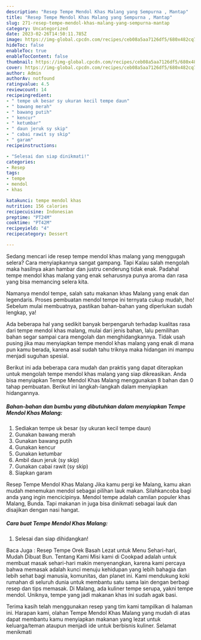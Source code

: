 ```yaml
---
description: "Resep Tempe Mendol Khas Malang yang Sempurna , Mantap"
title: "Resep Tempe Mendol Khas Malang yang Sempurna , Mantap"
slug: 271-resep-tempe-mendol-khas-malang-yang-sempurna-mantap
category: Uncategorized
date: 2023-02-26T14:50:11.785Z
image: https://img-global.cpcdn.com/recipes/ceb08a5aa7126df5/680x482cq70/tempe-mendol-khas-malang-foto-resep-utama.jpg
hideToc: false
enableToc: true
enableTocContent: false
thumbnail: https://img-global.cpcdn.com/recipes/ceb08a5aa7126df5/680x482cq70/tempe-mendol-khas-malang-foto-resep-utama.jpg
cover: https://img-global.cpcdn.com/recipes/ceb08a5aa7126df5/680x482cq70/tempe-mendol-khas-malang-foto-resep-utama.jpg
author: Admin
authorAv: notfound
ratingvalue: 4.5
reviewcount: 14
recipeingredient:
- " tempe uk besar sy ukuran kecil tempe daun"
- " bawang merah"
- " bawang putih"
- " kencur"
- " ketumbar"
- " daun jeruk sy skip"
- " cabai rawit sy skip"
- " garam"
recipeinstructions:

- "Selesai dan siap dinikmati!"
categories:
- Resep
tags:
- tempe
- mendol
- khas

katakunci: tempe mendol khas 
nutrition: 156 calories
recipecuisine: Indonesian
preptime: "PT24M"
cooktime: "PT42M"
recipeyield: "4"
recipecategory: Dessert

---
```



Sedang mencari ide resep tempe mendol khas malang yang menggugah selera? Cara menyiapkannya sangat gampang. Tapi Kalau salah mengolah maka hasilnya akan hambar dan justru cenderung tidak enak. Padahal tempe mendol khas malang yang enak seharusnya punya aroma dan rasa yang bisa memancing selera kita.


Namanya mendol tempe, salah satu makanan khas Malang yang enak dan legendaris. Proses pembuatan mendol tempe ini ternyata cukup mudah, lho! Sebelum mulai membuatnya, pastikan bahan-bahan yang diperlukan sudah lengkap, ya!

Ada beberapa hal yang sedikit banyak berpengaruh terhadap kualitas rasa dari tempe mendol khas malang, mulai dari jenis bahan, lalu pemilihan bahan segar sampai cara mengolah dan menghidangkannya. Tidak usah pusing jika mau menyiapkan tempe mendol khas malang yang enak di mana pun kamu berada, karena asal sudah tahu triknya maka hidangan ini mampu menjadi suguhan spesial.


Berikut ini ada beberapa cara mudah dan praktis yang dapat diterapkan untuk mengolah tempe mendol khas malang yang siap dikreasikan. Anda bisa menyiapkan Tempe Mendol Khas Malang menggunakan 8 bahan dan 0 tahap pembuatan. Berikut ini langkah-langkah dalam menyiapkan hidangannya.

<!--inarticleads1-->

##### Bahan-bahan dan bumbu yang dibutuhkan dalam menyiapkan Tempe Mendol Khas Malang:

1. Sediakan  tempe uk besar (sy ukuran kecil tempe daun)
1. Gunakan  bawang merah
1. Gunakan  bawang putih
1. Gunakan  kencur
1. Gunakan  ketumbar
1. Ambil  daun jeruk (sy skip)
1. Gunakan  cabai rawit (sy skip)
1. Siapkan  garam


Resep Tempe Mendol Khas Malang Jika kamu pergi ke Malang, kamu akan mudah menemukan mendol sebagai pilihan lauk makan. Silahkancoba bagi anda yang ingin mencicipinya. Mendol tempe adalah camilan populer khas Malang, Bunda. Tapi makanan in juga bisa dinikmati sebagai lauk dan disajikan dengan nasi hangat. 

<!--inarticleads2-->

##### Cara buat Tempe Mendol Khas Malang:


1. Selesai dan siap dihidangkan!

Baca Juga : Resep Tempe Orek Basah Lezat untuk Menu Sehari-hari, Mudah Dibuat Bun. Tentang Kami Misi kami di Cookpad adalah untuk membuat masak sehari-hari makin menyenangkan, karena kami percaya bahwa memasak adalah kunci menuju kehidupan yang lebih bahagia dan lebih sehat bagi manusia, komunitas, dan planet ini. Kami mendukung koki rumahan di seluruh dunia untuk membantu satu sama lain dengan berbagi resep dan tips memasak. Di Malang, ada kuliner tempe serupa, yakni tempe mendol. Uniknya, tempe yang jadi makanan khas ini sudah agak basi. 

Terima kasih telah menggunakan resep yang tim kami tampilkan di halaman ini. Harapan kami, olahan Tempe Mendol Khas Malang yang mudah di atas dapat membantu kamu menyiapkan makanan yang lezat untuk keluarga/teman ataupun menjadi ide untuk berbisnis kuliner. Selamat menikmati
